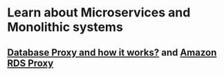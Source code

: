 # Learn about Microservices and Monolithic systems
## [Database Proxy and how it works?](https://medium.com/@danielaaronw/database-proxies-and-why-you-should-use-them-e44166f3b47b) and [Amazon RDS Proxy](https://aws.amazon.com/rds/proxy/)
